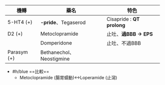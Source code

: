 | 機轉        | 藥名                     | 特色                   |
|-------------|--------------------------|------------------------|
| 5-HT4 (+)   | **-pride**、Tegaserod        | Cisapride : **QT prolong** |
| D2 (+)      | Metoclopramide           | 止吐、**過BBB -> EPS**     |
|             | Domperidone              | 止吐、不過BBB          |
| Parasym (+) | Bethanechol、Neostigmine |                        |
- #h/blue  ==比較==
	- Metoclopramide (腸胃蠕動)<->Loperamide (止瀉)